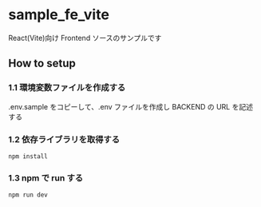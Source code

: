 # sample_fe_vite

React(Vite)向け Frontend ソースのサンプルです

## How to setup

### 1.1 環境変数ファイルを作成する

.env.sample をコピーして、.env ファイルを作成し BACKEND の URL を記述する

### 1.2 依存ライブラリを取得する

```
npm install
```

### 1.3 npm で run する

```
npm run dev
```
